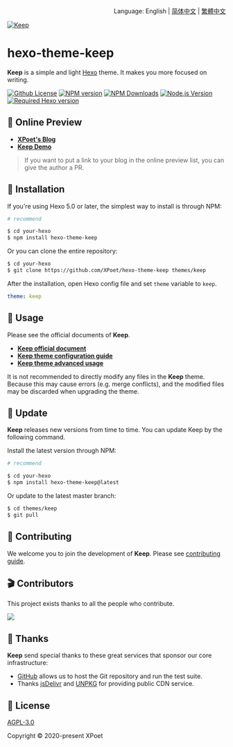 <div align="right">
  Language:
  English | 
  <a title="Chinese" href="docs/README_zh-CN.md">简体中文</a> | 
  <a title="Chinese" href="docs/README_zh-TW.md">繁體中文</a>
</div>

<a href="https://xpoet.cn"><img align="center" alt="Keep" src="https://xpoet.cn/images/keep-slogan.svg"></a>

# hexo-theme-keep

**Keep** is a simple and light [Hexo](https://hexo.io) theme. It makes you more focused on writing.

[![Github License](https://img.shields.io/github/license/XPoet/hexo-theme-keep?style=for-the-badge&logo=github&color=3366CC)](https://github.com/XPoet/hexo-theme-keep/blob/master/LICENSE)
[![NPM version](https://img.shields.io/npm/v/hexo-theme-keep?style=for-the-badge&logo=npm&color=FF9999)](https://www.npmjs.com/package/hexo-theme-keep)
[![NPM Downloads](https://img.shields.io/npm/dw/hexo-theme-keep?style=for-the-badge&logo=npm&color=9966CC)](https://www.npmjs.com/package/hexo-theme-keep)
[![Node.js Version](https://img.shields.io/badge/node-%3E=14.0.0-009999?style=for-the-badge&logo=Node.js)](https://nodejs.org/)
[![Required Hexo version](https://img.shields.io/badge/hexo-%3E=5.0.0-99ccff?style=for-the-badge&logo=hexo)](https://hexo.io)

## :star2: Online Preview

- **[XPoet's Blog](https://xpoet.cn/)**
- **[Keep Demo](https://keep.xpoet.cn/)**

> If you want to put a link to your blog in the online preview list, you can give the author a PR.

## :rocket: Installation

If you're using Hexo 5.0 or later, the simplest way to install is through NPM:

```sh
# recommend

$ cd your-hexo
$ npm install hexo-theme-keep
```

Or you can clone the entire repository:

```sh
$ cd your-hexo
$ git clone https://github.com/XPoet/hexo-theme-keep themes/keep
```

After the installation, open Hexo config file and set `theme` variable to `keep`.

```yml
theme: keep
```

## :wrench: Usage

Please see the official documents of **Keep**.

- **[Keep official document](https://keep-docs.xpoet.cn/)**
- **[Keep theme configuration guide](https://keep-docs.xpoet.cn/basis/configuration-guide/base_info.html)**
- **[Keep theme advanced usage](https://keep-docs.xpoet.cn/advanced/set-language.html)**

It is not recommended to directly modify any files in the **Keep** theme. Because this may cause errors (e.g. merge conflicts), and the modified files may be discarded when upgrading the theme.

## :dart: Update

**Keep** releases new versions from time to time. You can update Keep by the following command.

Install the latest version through NPM:

```sh
# recommend

$ cd your-hexo
$ npm install hexo-theme-keep@latest
```

Or update to the latest master branch:

```sh
$ cd themes/keep
$ git pull
```

## :art: Contributing

We welcome you to join the development of **Keep**. Please see [contributing guide](https://keep-docs.xpoet.cn/user-notice/contribution-guide.html).

## :clapper: Contributors

This project exists thanks to all the people who contribute.

<a href="https://github.com/XPoet/hexo-theme-keep/graphs/contributors">
  <img src="https://contrib.rocks/image?repo=XPoet/hexo-theme-keep" />
</a>

## :sparkling_heart: Thanks

**Keep** send special thanks to these great services that sponsor our core infrastructure:

- [GitHub](https://github.com) allows us to host the Git repository and run the test suite.
- Thanks [jsDelivr](https://www.jsdelivr.com) and [UNPKG](https://www.unpkg.com) for providing public CDN service.

## :memo: License

[AGPL-3.0](https://github.com/XPoet/hexo-theme-keep/blob/master/LICENSE)  

Copyright © 2020-present XPoet

